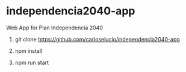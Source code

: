 # independencia2040-app

Web App for Plan Independencia 2040


1. git clone https://github.com/carloselucio/independencia2040-app

2. npm install 

3. npm run start
